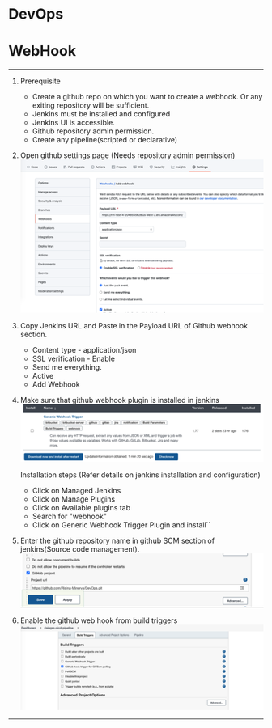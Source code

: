 # DevOps
# WebHook
---------------------------------------
 1. Prerequisite
    - Create a github repo on which you want to create a webhook. Or any exiting repository will be sufficient.
    - Jenkins must be installed and configured
    - Jenkins UI is accessible.
    - Github repository admin permission.
    - Create any pipeline(scripted or declarative)
 
 2. Open github settings page (Needs repository admin permission)
     ![alt text](Github.png)
 3. Copy Jenkins URL and Paste in the Payload URL of Github webhook section.
       - Content type - application/json
       - SSL verification - Enable
       - Send me everything.
       - Active
       - Add Webhook
         
 4. Make sure that github webhook plugin is installed in jenkins
    ![alt text](hook.png)
    
    Installation steps (Refer details on jenkins installation and configuration)
      - Click on Managed Jenkins
      - Click on Manage Plugins
      - Click on Available plugins tab
      - Search for "webhook"
      - Click on Generic Webhook Trigger Plugin and install``
      
 5. Enter the github repository name in github SCM section of jenkins(Source code management).
     ![alt text](JenkinsGithub.png)
 
 6. Enable the github web hook from build triggers
     ![alt text](BuildTriggers.png)   
 
---------------------------------------
